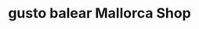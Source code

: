 ---
title: "gusto balear Mallorca Shop"
url: /neukirchen-vluyn/gusto-balear-mallorca-shop/
shop: Feinkost
---